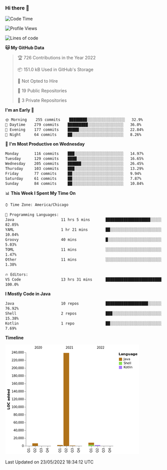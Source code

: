 ### Hi there 👋


<!--START_SECTION:waka-->
![Code Time](http://img.shields.io/badge/Code%20Time-2%2C269%20hrs%2013%20mins-blue)

![Profile Views](http://img.shields.io/badge/Profile%20Views-0-blue)

![Lines of code](https://img.shields.io/badge/From%20Hello%20World%20I%27ve%20Written-259%20Thousand%20lines%20of%20code-blue)

**🐱 My GitHub Data** 

> 🏆 726 Contributions in the Year 2022
 > 
> 📦 151.0 kB Used in GitHub's Storage 
 > 
> 🚫 Not Opted to Hire
 > 
> 📜 19 Public Repositories 
 > 
> 🔑 3 Private Repositories  
 > 
**I'm an Early 🐤** 

```text
🌞 Morning    255 commits    ████████░░░░░░░░░░░░░░░░░   32.9% 
🌆 Daytime    279 commits    █████████░░░░░░░░░░░░░░░░   36.0% 
🌃 Evening    177 commits    █████░░░░░░░░░░░░░░░░░░░░   22.84% 
🌙 Night      64 commits     ██░░░░░░░░░░░░░░░░░░░░░░░   8.26%

```
📅 **I'm Most Productive on Wednesday** 

```text
Monday       116 commits    ███░░░░░░░░░░░░░░░░░░░░░░   14.97% 
Tuesday      129 commits    ████░░░░░░░░░░░░░░░░░░░░░   16.65% 
Wednesday    205 commits    ██████░░░░░░░░░░░░░░░░░░░   26.45% 
Thursday     103 commits    ███░░░░░░░░░░░░░░░░░░░░░░   13.29% 
Friday       77 commits     ██░░░░░░░░░░░░░░░░░░░░░░░   9.94% 
Saturday     61 commits     ██░░░░░░░░░░░░░░░░░░░░░░░   7.87% 
Sunday       84 commits     ██░░░░░░░░░░░░░░░░░░░░░░░   10.84%

```


📊 **This Week I Spent My Time On** 

```text
⌚︎ Time Zone: America/Chicago

💬 Programming Languages: 
Java                     11 hrs 5 mins       ████████████████████░░░░░   82.05% 
YAML                     1 hr 21 mins        ██░░░░░░░░░░░░░░░░░░░░░░░   10.04% 
Groovy                   40 mins             █░░░░░░░░░░░░░░░░░░░░░░░░   5.03% 
TOML                     11 mins             ░░░░░░░░░░░░░░░░░░░░░░░░░   1.47% 
Other                    11 mins             ░░░░░░░░░░░░░░░░░░░░░░░░░   1.38%

🔥 Editors: 
VS Code                  13 hrs 31 mins      █████████████████████████   100.0%

```

**I Mostly Code in Java** 

```text
Java                     10 repos            ███████████████████░░░░░░   76.92% 
Shell                    2 repos             ███░░░░░░░░░░░░░░░░░░░░░░   15.38% 
Kotlin                   1 repo              ██░░░░░░░░░░░░░░░░░░░░░░░   7.69%

```


**Timeline**

![Chart not found](https://raw.githubusercontent.com/powercasgamer/powercasgamer/master/charts/bar_graph.png) 


 Last Updated on 23/05/2022 18:34:12 UTC
<!--END_SECTION:waka-->

